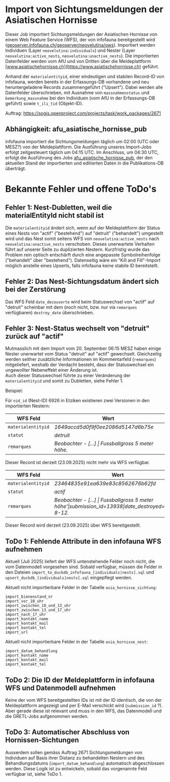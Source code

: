 # Import von Sichtungsmeldungen der Asiatischen Hornisse

Dieser Job importiert Sichtungsmeldungen der Asiatischen Hornisse von einem Web Feature Service (WFS), der von infofauna bereitgestellt wird ([geoserver.infofauna.ch/geoserver/neovelutina/ows](https://geoserver.infofauna.ch/geoserver/neovelutina/ows)). Importiert werden Individuen (Layer `neovelutina:individuals`) und Nester (Layer `neovelutina:active_nests`, `neovelutina:unactive_nests`). Die importierten Datenfelder werden vom AfU und von Dritten über die Meldeplattform [www.asiatischehornisse.ch](https://www.asiatischehornisse.ch) geführt.

Anhand der `materialentityid`, einer eindeutigen und stabilen Record-ID von infofauna, werden bereits in der Erfassungs-DB vorhandene und neu heruntergeladene Records zusammengeführt ("Upsert"). Dabei werden alle Datenfelder überschrieben, mit Ausnahme von `massnahmenstatus` und `bemerkung_massnahme` bei den Individuen (vom AfU in der Erfassungs-DB geführt) sowie `t_ili_tid` (Objekt-ID).

Auftrag: https://sogis.openproject.com/projects/task/work_packages/2671

## Abhängigkeit: afu_asiatische_hornisse_pub

infofauna importiert die Sichtungsmeldungen täglich um 02:00 (UTC oder MESZ?) von der Meldeplattform. Die Ausführung unseres Import-Jobs erfolgt zeitgesteuert täglich um 04:15 UTC. Im Anschluss, um 04:30 UTC, erfolgt die Ausführung des Jobs [afu_asiatische_hornisse_pub](https://github.com/sogis/gretljobs/tree/main/afu_asiatische_hornisse_pub), der den aktuellen Stand der importierten und editierten Daten in die Publikations-DB überträgt.

# Bekannte Fehler und offene ToDo's

## Fehler 1: Nest-Dubletten, weil die materialEntityId nicht stabil ist

Die `materialentityid` ändert sich, wenn auf der Meldeplattform der Status eines Nests von "actif" ("bestehend") auf "detruit" ("behandelt") umgestellt wird und das Nest somit seitens WFS von `neovelutina:active_nests` nach `neovelutina:unactive_nests` verschoben. Dieses unerwartete Verhalten führt auf unserer Seite zu duplizierten Nestern. Kurzfristig wurde das Problem rein optisch entschärft durch eine angepasste Symbolreihenfolge ("behandelt" über "bestehend"). Datenseitig wäre ein "Kill and Fill"-Import möglich anstelle eines Upserts, falls infofauna keine stabile ID bereitstellt.

## Fehler 2: Das Nest-Sichtungsdatum ändert sich bei der Zerstörung

Das WFS Feld `date_decouverte` wird beim Statuswechsel von "actif" auf "detruit" scheinbar mit dem (noch nicht, bzw. nur via `remarques` verfügbaren) `destroy_date` überschrieben.

## Fehler 3: Nest-Status wechselt von "detruit" zurück auf "actif"

Mutmasslich mit dem Import vom 20. September 06:15 MESZ haben einige Nester unerwartet vom Status "detruit" auf "actif" gewechselt. Gleichzeitig werden seither zusätzliche Informationen im Kommentarfeld (`remarques`) mitgeliefert, weshalb der Verdacht besteht, dass der Statuswechsel ein ungewollter Nebeneffekt einer Änderung ist.  
Auch dieser Statuswechsel führte zu einer Veränderung der `materialentityid` und somit zu Dubletten, siehe Fehler 1.

Beispiel:

Für `nid_id` (Nest-ID) 6926 in Etziken existieren zwei Versionen in den importierten Nestern:

| WFS Feld | Wert |
|----------|------|
| `materialentityid` | _1649accd5d0f9f0ee2086d5147d6b75e_ |
| `statut`           |  _detruit_                         |
| `remarques`        | _Beobachter - [...] \| Fussballgross 5 meter höhe._ |

Dieser Record ist derzeit (23.09.2025) nicht mehr via WFS verfügbar.

| WFS Feld | Wert |
|----------|------|
| `materialentityid` | _23464835e91ea639e83c8562676b62fd_ |
| `statut`           | _actif_                            |
| `remarques`        | _Beobachter - [...] \| Fussballgross 5 meter höhe\'\|submission_id=13938\|date_destroyed=2025-8-12._ |

Dieser Record wird derzeit (23.09.2025) über WFS bereitgestellt.

## ToDo 1: Fehlende Attribute in den infofauna WFS aufnehmen

Aktuell (Juli 2025) liefert der WFS untenstehende Felder noch nicht, die vom Datenmodell vorgesehen sind. Sobald verfügbar, müssen die Felder in den Dateien `import_to_duckdb_infofauna_[individuals|nests].sql` und `upsert_duckdb_[individuals|nests].sql` eingepflegt werden.

Aktuell nicht importierbare Felder in der Tabelle `asia_hornisse_sichtung`:

    import_bienenstand_nr
    import_vor_10_uhr
    import_zwischen_10_und_13_uhr
    import_zwischen_13_und_17_uhr
    import_nach_17_uhr
    import_kontakt_name
    import_kontakt_mail
    import_kontakt_tel
    import_url

Aktuell nicht importierbare Felder in der Tabelle `asia_hornisse_nest`:

    import_datum_behandlung
    import_kontakt_name
    import_kontakt_mail
    import_kontakt_tel

## ToDo 2: Die ID der Meldeplattform in infofauna WFS und Datenmodell aufnehmen

Keine der vom WFS bereitgestellten IDs ist mit der ID identisch, die von der Meldeplattform angezeigt und per E-Mail verschickt wird (`submission_id` ?). Aber gerade diese ist relevant und muss in den WFS, das Datenmodell und die GRETL-Jobs aufgenommen werden.

## ToDo 3: Automatischer Abschluss von Hornissen-Sichtungen

Ausserdem sollen gemäss Auftrag 2671 Sichtungsmeldungen von Individuen auf Basis ihrer Distanz zu behandelten Nestern und des Behandlungsdatums (`import_datum_behandlung`) automatisch abgeschlossen werden. Diese Logik ist zu entwickeln, sobald das vorgenannte Feld verfügbar ist, siehe ToDo 1.
